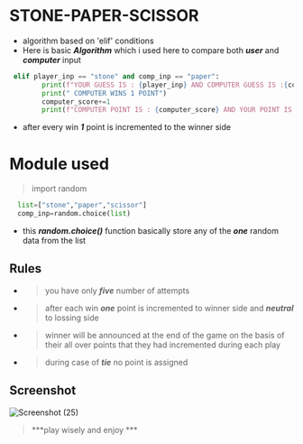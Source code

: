 # STONE-PAPER-SCISSOR

- algorithm based on 'elif' conditions
- Here is basic ***Algorithm*** which i used here  to compare both ***user*** and ***computer*** input

```python
 elif player_inp == "stone" and comp_inp == "paper":
        print(f"YOUR GUESS IS : {player_inp} AND COMPUTER GUESS IS :{comp_inp}")
        print(" COMPUTER WINS 1 POINT")
        computer_score+=1
        print(f"COMPUTER POINT IS : {computer_score} AND YOUR POINT IS : {player_score}")
```
- after every win ***1*** point is incremented to the winner side

# Module used
>import random

```python
  list=["stone","paper","scissor"]
  comp_inp=random.choice(list)
```
- this ***random.choice()*** function basically store any of the ***one*** random data from the list
## Rules
- >you have only ***five*** number of attempts
- >after each win ***one*** point is incremented to winner side and ***neutral*** to lossing side
- >winner will be announced at the end of the game on the basis of their all over points that they had incremented during each play
- >during case of ***tie*** no point is assigned

## Screenshot
![Screenshot (25)](https://user-images.githubusercontent.com/42912055/63183441-97f91900-c072-11e9-96b6-33a3697eb887.png)

> ***play wisely and enjoy ***
